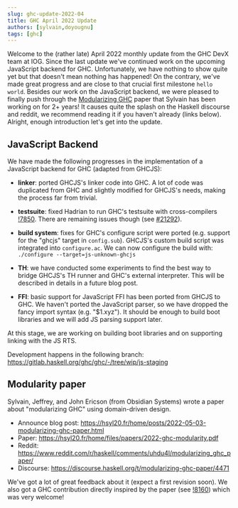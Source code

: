 ```yaml
---
slug: ghc-update-2022-04
title: GHC April 2022 Update
authors: [sylvain,doyougnu]
tags: [ghc]
---
```


Welcome to the (rather late) April 2022 monthly update from the GHC DevX team at IOG. Since the last update we've continued work on the upcoming JavaScript backend for GHC. Unfortunately, we have nothing to show quite yet but that doesn't mean nothing has happened! On the contrary, we've made great progress and are close to that crucial first milestone `hello world`. Besides our work on the JavaScript backend, we were pleased to finally push through the [Modularizing GHC](https://hsyl20.fr/home/posts/2022-05-03-modularizing-ghc-paper.html) paper that Sylvain has been working on for 2+ years! It causes quite the splash on the Haskell discourse and reddit, we recommend reading it if you haven't already (links below). Alright, enough introduction let's get into the update.

## JavaScript Backend

We have made the following progresses in the implementation of a JavaScript
backend for GHC (adapted from GHCJS):

- **linker**: ported GHCJS's linker code into GHC. A lot of code was duplicated from GHC and
  slightly modified for GHCJS's needs, making the process far from trivial.

- **testsuite**: fixed Hadrian to run GHC's testsuite with cross-compilers
  [!7850](https://gitlab.haskell.org/ghc/ghc/-/merge_requests/7850). There are
  remaining issues though (see
  [#21292](https://gitlab.haskell.org/ghc/ghc/-/issues/21292)).

- **build system**: fixes for GHC's configure script were ported (e.g. support for
  the "ghcjs" target in ``config.sub``). GHCJS's custom
  build script was integrated into ``configure.ac``. We can now
  configure the build with: ``./configure --target=js-unknown-ghcjs``

- **TH**: we have conducted some experiments to find the best way to bridge GHCJS's
  TH runner and GHC's external interpreter. This will be described in details in
  a future blog post.

- **FFI**: basic support for JavaScript FFI has been ported from GHCJS to GHC. We
  haven't ported the JavaScript parser, so we have dropped the fancy import
  syntax (e.g. "$1.xyz"). It should be enough to build boot libraries and we
  will add JS parsing support later.

At this stage, we are working on building boot libraries and on supporting
linking with the JS RTS.

Development happens in the following branch: https://gitlab.haskell.org/ghc/ghc/-/tree/wip/js-staging


## Modularity paper

Sylvain, Jeffrey, and John Ericson (from Obsidian Systems) wrote a paper about
"modularizing GHC" using domain-driven design.

- Announce blog post: https://hsyl20.fr/home/posts/2022-05-03-modularizing-ghc-paper.html
- Paper: https://hsyl20.fr/home/files/papers/2022-ghc-modularity.pdf
- Reddit: https://www.reddit.com/r/haskell/comments/uhdu4l/modularizing_ghc_paper/
- Discourse: https://discourse.haskell.org/t/modularizing-ghc-paper/4471

We've got a lot of great feedback about it (expect a first revision soon).
We also got a GHC contribution directly inspired by the paper (see
[!8160](https://gitlab.haskell.org/ghc/ghc/-/merge_requests/8160)) which was
very welcome!
